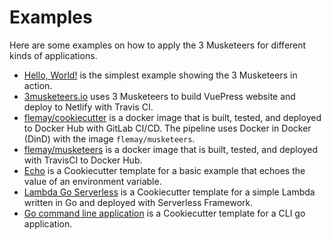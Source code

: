 # Examples

Here are some examples on how to apply the 3 Musketeers for different kinds of applications.

* [Hello, World!][linkHelloWorld] is the simplest example showing the 3 Musketeers in action.
* [3musketeers.io][link3Musketeers] uses 3 Musketeers to build VuePress website and deploy to Netlify with Travis CI.
* [flemay/cookiecutter][linkFlemayCookiecutter] is a docker image that is built, tested, and deployed to Docker Hub with GitLab CI/CD. The pipeline uses Docker in Docker (DinD) with the image `flemay/musketeers`.
* [flemay/musketeers][linkFlemayMusketeers] is a docker image that is built, tested, and deployed with TravisCI to Docker Hub.
* [Echo][linkEcho] is a Cookiecutter template for a basic example that echoes the value of an environment variable.
* [Lambda Go Serverless][linkLambdaGoServerless] is a Cookiecutter template for a simple Lambda written in Go and deployed with Serverless Framework.
* [Go command line application][linkGoCommandLineApplication] is a Cookiecutter template for a CLI go application.

[linkHelloWorld]: ../docs/#hello-world
[linkEcho]: https://github.com/3musketeersio/cookiecutter-musketeers-echo
[link3Musketeers]: https://github.com/flemay/3musketeers
[linkLambdaGoServerless]: https://github.com/3musketeersio/cookiecutter-musketeers-lambda-go-serverless
[linkGoCommandLineApplication]: https://github.com/3musketeersio/cookiecutter-musketeers-go
[linkFlemayCookiecutter]: https://gitlab.com/flemay/docker-cookiecutter
[linkFlemayMusketeers]: https://github.com/flemay/docker-musketeers
